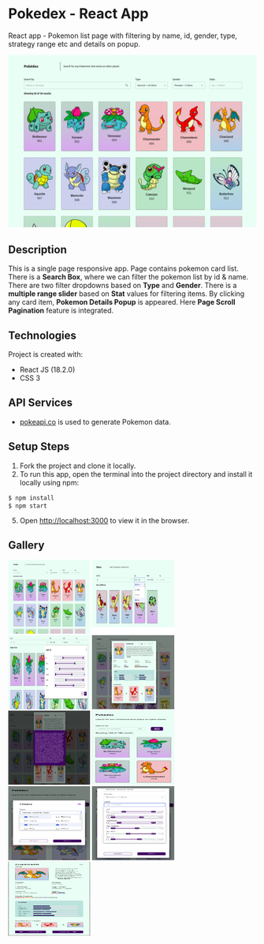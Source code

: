 # Pokedex - React App
React app - Pokemon list page with filtering by name, id, gender, type, strategy range etc and details on popup.

![Screenshot](https://github.com/aniketmazumdar/pokedex-react/blob/main/src/assets/img/desktop.png?raw=true)

## Description
This is a single page responsive app. Page contains pokemon card list. There is a **Search Box**, where we can filter the pokemon list by id & name. There are two filter dropdowns based on **Type** and **Gender**. There is a **multiple range slider** based on **Stat** values for filtering items. By clicking any card item, **Pokemon Details Popup** is appeared. Here **Page Scroll Pagination** feature is integrated.


## Technologies
Project is created with:
* React JS (18.2.0)
* CSS 3


## API Services
* [pokeapi.co](https://pokeapi.co/api/v2/) is used to generate Pokemon data.



## Setup Steps
1. Fork the project and clone it locally.
2. To run this app, open the terminal into the project directory and install it locally using npm:

```
$ npm install
$ npm start
```
5. Open [http://localhost:3000](http://localhost:3000) to view it in the browser.


## Gallery
<div style="float:left">
<img src="https://github.com/aniketmazumdar/pokedex-react/blob/main/src/assets/img/desktop.png?raw=true" width="33%" height="150">
<img src="https://github.com/aniketmazumdar/pokedex-react/blob/main/src/assets/img/desktop-2.png?raw=true" width="33%" height="150">
<img src="https://github.com/aniketmazumdar/pokedex-react/blob/main/src/assets/img/desktop-3.png?raw=true" width="33%" height="150">
<img src="https://github.com/aniketmazumdar/pokedex-react/blob/main/src/assets/img/desktop-4.png?raw=true" width="33%" height="150">
<img src="https://github.com/aniketmazumdar/pokedex-react/blob/main/src/assets/img/desktop-5.png?raw=true" width="33%" height="150">
<img src="https://github.com/aniketmazumdar/pokedex-react/blob/main/src/assets/img/mobile-1.png?raw=true" width="33%" height="150">
<img src="https://github.com/aniketmazumdar/pokedex-react/blob/main/src/assets/img/mobile-2.png?raw=true" width="33%" height="150">
<img src="https://github.com/aniketmazumdar/pokedex-react/blob/main/src/assets/img/mobile-3.png?raw=true" width="33%" height="150">
<img src="https://github.com/aniketmazumdar/pokedex-react/blob/main/src/assets/img/mobile-4.png?raw=true" width="33%" height="150">
</div>
